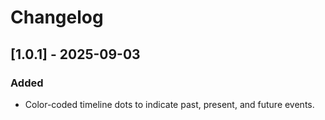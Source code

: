 # Changelog

## [1.0.1] - 2025-09-03

### Added
- Color-coded timeline dots to indicate past, present, and future events.
